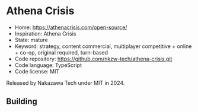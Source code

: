 # Athena Crisis

- Home: https://athenacrisis.com/open-source/
- Inspiration: Athena Crisis
- State: mature
- Keyword: strategy, content commercial, multiplayer competitive + online + co-op, original required, turn-based
- Code repository: https://github.com/nkzw-tech/athena-crisis.git
- Code language: TypeScript
- Code license: MIT

Released by Nakazawa Tech under MIT in 2024.

## Building
